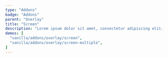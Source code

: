 ```yaml
---
type: "Addons"
badge: "Addons"
parent: "Overlay"
title: "Screen"
description: "Lorem ipsum dolor sit amet, consectetur adipiscing elit. Nunc tempus laoreet leo sit amet iaculis."
demos: [
  "vanilla/addons/overlay/screen",
  "vanilla/addons/overlay/screen-multiple",
]
---
```

